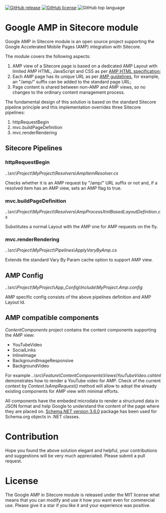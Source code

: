 [![GitHub release](https://img.shields.io/github/release-date/kate-orlova/google-amp-in-sitecore.svg?style=flat)](https://github.com/kate-orlova/google-amp-in-sitecore/releases/tag/MVPRelease)
[![GitHub license](https://img.shields.io/github/license/kate-orlova/google-amp-in-sitecore.svg)](https://github.com/kate-orlova/google-amp-in-sitecore/blob/master/LICENSE)
![GitHub top language](https://img.shields.io/github/languages/top/kate-orlova/google-amp-in-sitecore.svg?style=flat)

# Google AMP in Sitecore module
Google AMP in Sitecore module is an open source project supporting the Google Accelerated Mobile Pages (AMP) integration with Sitecore.

The module covers the following aspects:
1. AMP view of a Sitecore page is based on a dedicated AMP Layout with limited AMP HTML, JavaScript and CSS as per [AMP HTML specification](https://www.ampproject.org/docs/fundamentals/spec);
2. Each AMP page has its unique URL as per [AMP guidelines](https://support.google.com/webmasters/answer/6340290?hl=en), for example, an "/amp/" suffix can be added to the standard page URL;
3. Page content is shared between non-AMP and AMP views, so no changes to the ordinary content management process.

The fundamental design of this solution is based on the standard Sitecore pipeline principle and this implementation overrides three Sitecore pipelines:
1. httpRequestBegin
2. mvc.buildPageDefinition
3. mvc.renderRendering

## Sitecore Pipelines

### httpRequestBegin
_..\src\Project\MyProject\Resolvers\AmpItemResolver.cs_

Checks whether it is an AMP request by "/amp/" URL suffix or not and, if a resolved item has an AMP view, sets an AMP flag to true.

### mvc.buildPageDefinition
_..\src\Project\MyProject\Resolvers\AmpProcessXmlBasedLayoutDefinition.cs_

Substitutes a normal Layout with the AMP one for AMP requests on the fly.

### mvc.renderRendering
_..\src\Project\MyProject\Pipelines\ApplyVaryByAmp.cs_

Extends the standard Vary By Param cache option to support AMP view.

## AMP Config
_..\src\Project\MyProject\App_Config\Include\MyProject.Amp.config_

AMP specific config consists of the above pipelines definition and AMP Layout Id.

## AMP compatible components
_ContentComponents_ project contains the content components supporting the AMP view:
* YouTubeVideo
* SocialLinks
* InlineImage
* BackgroundImageResponsive
* BackgroundVideo

For example _..\src\Feature\ContentComponents\Views\YouTubeVideo.cshtml_ demonstrates how to render a YouTube video for AMP.
Check of the current context by _Context.IsAmpRequest()_ method will allow to adopt the already existing components for AMP view with minimal efforts.

All components have the embeded microdata to render a structured data in JSON format and help Google to understand the content of the page where they are placed on. [Schema.NET version 3.6.0](https://www.nuget.org/packages/Schema.NET/) package has been used for Schema.org objects in .NET classes.

# Contribution
Hope you found the above solution elegant and helpful, your contributions and suggestions will be very much appreciated. Please submit a pull request.

# License
The Google AMP in Sitecore module is released under the MIT license what means that you can modify and use it how you want even for commercial use. Please give it a star if you like it and your experience was positive.

